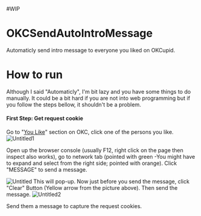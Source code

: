 #WIP
# OKCSendAutoIntroMessage
Automaticly send intro message to everyone you liked on OKCupid.

# How to run
Although I said "Automaticly", I'm bit lazy and you have some things to do manually.
It could be a bit hard if you are not into web programming but if you follow the steps bellow, it shouldn't be a problem.
#### First Step: Get request cookie
Go to "[You Like](https://www.okcupid.com/who-you-like?cf=likesIncoming)" section on OKC, click one of the persons you like.
![Untitled1](https://user-images.githubusercontent.com/31456790/187671447-b4a9a890-bfca-4e3d-bf8c-47f3079ba1d6.png)

Open up the browser console (usually F12, right click on the page then inspect also works), go to network tab (pointed with green -You might have to expand and select from the right side; pointed with orange). Click "MESSAGE" to send a message.

![Untitled](https://user-images.githubusercontent.com/31456790/187674640-9eae2f4c-3b40-4a7e-af91-4ce1be13c532.png)
This will pop-up. Now just before you send the message, click "Clear" Button (Yellow arrow from the picture above). Then send the message.
![Untitled2](https://user-images.githubusercontent.com/31456790/187674230-54b17f3e-c913-4f2a-8477-0caa7339be0a.png)


Send them a message to capture the request cookies.


